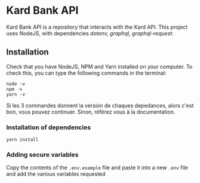 # Kard Bank API
Kard Bank API is a repository that interacts with the Kard API. This project uses NodeJS, with dependencies *dotenv, graphql, graphql-request*.

## Installation
Check that you have NodeJS, NPM and Yarn installed on your computer. To check this, you can type the following commands in the terminal:

    node -v
    npm -v
    yarn -v
Si les 3 commandes donnent la version de chaques depedances, alors c'est bon, vous pouvez continuer. Sinon, référez vous à la documentation. 

### Installation of dependencies 

    yarn install
### Adding secure variables
Copy the contents of the `.env.example` file and paste it into a new `.env` file and add the various variables requested 
